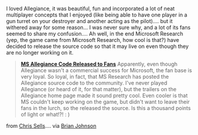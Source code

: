 I loved Allegiance, it was beautiful, fun and incorporated a lot of neat multiplayer concepts that I enjoyed (like being able to have one player in a gun turret on your destroyer and another acting as the pilot).... but it withered away for some reason... I was never sure why, and a lot of its fans seemed to share my confusion.... Ah well, in the end Microsoft Research (yep, the game came from Microsoft Research, how cool is that?) have decided to release the source code so that it may live on even though they are no longer working on it.

> **[MS Allegiance Code Released to Fans](http://research.microsoft.com/research/allegiance/)**
> Apparently, even though Allegiance wasn't a commercial success for Microsoft, the fan base is very loyal. So loyal, in fact, that MS Research has posted the Allegiance source code to the community. I've never played Allegiance (or heard of it, for that matter), but the trailers on the Allegiance home page made it sound pretty cool. Even cooler is that MS couldn't keep working on the game, but didn't want to leave their fans in the lurch, so the released the source. Is this a thousand points of light or what!?! : )

from [Chris Sells](http://www.sellsbrothers.com/news/showTopic.aspx?ixTopic=1095).... via [Brian Johnson](http://weblogs.asp.net/brianjo/archive/2004/02/06/68994.aspx)